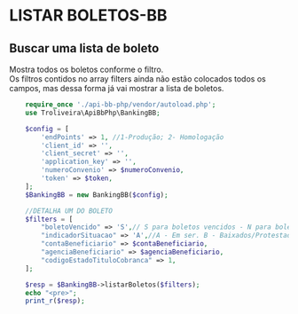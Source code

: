 # LISTAR BOLETOS-BB

## Buscar uma lista de boleto
Mostra todos os boletos conforme o filtro.<br>
Os filtros contidos no array filters ainda não estão colocados todos os campos, mas dessa forma já vai mostrar a lista de boletos.

```php
    require_once './api-bb-php/vendor/autoload.php';
    use Troliveira\ApiBbPhp\BankingBB;

    $config = [
        'endPoints' => 1, //1-Produção; 2- Homologação
        'client_id' => '',
        'client_secret' => '',
        'application_key' => '',
        'numeroConvenio' => $numeroConvenio,
        'token' => $token,
    ];
    $BankingBB = new BankingBB($config);

    //DETALHA UM DO BOLETO
    $filters = [
        "boletoVencido" => 'S',// S para boletos vencidos - N para boletos não vencidos
        "indicadorSituacao" => 'A',//A - Em ser. B - Baixados/Protestados/Liquidados
        "contaBeneficiario" => $contaBeneficiario,
        "agenciaBeneficiario" => $agenciaBeneficiario,
        "codigoEstadoTituloCobranca" => 1,
    ];

    $resp = $BankingBB->listarBoletos($filters);
    echo "<pre>";
    print_r($resp); 
```